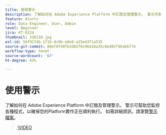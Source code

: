 ```yaml
---
title: 使用警示
description: 了解如何在 Adobe Experience Platform 中訂閱及管理警示。 警示可幫助您監控各種程式，以確保您的Platform實作正在順利執行。
feature: Alerts
role: Data Engineer, User, Admin
level: Beginner
jira: KT-8324
thumbnail: 336218.jpg
exl-id: 56f927db-1f16-4c0b-a0e0-a25e43f1a535
source-git-commit: 00ef0f40fb3d82f0c06428a35c0e402f46ab6774
workflow-type: tm+mt
source-wordcount: '67'
ht-degree: 43%

---
```


# 使用警示

了解如何在 Adobe Experience Platform 中訂閱及管理警示。 警示可幫助您監控各種程式，以確保您的Platform實作正在順利執行。 如需詳細資訊，請瀏覽[警示檔案](https://experienceleague.adobe.com/docs/experience-platform/observability/alerts/overview.html?lang=zh-Hant)。

>[!VIDEO](https://video.tv.adobe.com/v/336218?learn=on)
